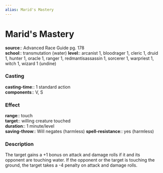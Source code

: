```yaml
---
alias: Marid's Mastery
---
```


# Marid's Mastery 

**source**:: Advanced Race Guide pg. 178  
**school**:: transmutation (water)
**level**:: arcanist 1, bloodrager 1, cleric 1, druid 1, hunter 1, oracle 1, ranger 1, redmantisassassin 1, sorcerer 1, warpriest 1, witch 1, wizard 1 (undine)

### Casting 

**casting-time**:: 1 standard action  
**components**:: V, S

### Effect 

**range**:: touch  
**target**:: willing creature touched  
**duration**:: 1 minute/level  
**saving-throw**:: Will negates (harmless)
**spell-resistance**:: yes (harmless)

### Description 

The target gains a +1 bonus on attack and damage rolls if it and its opponent are touching water. If the opponent or the target is touching the ground, the target takes a -4 penalty on attack and damage rolls.
